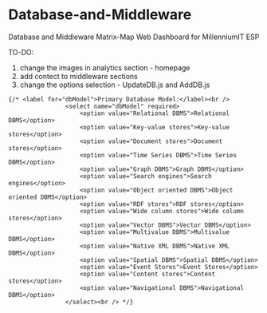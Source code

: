 # Database-and-Middleware
Database and Middleware Matrix-Map Web Dashboard for MillenniumIT ESP

TO-DO: 
1. change the images in analytics section - homepage
2. add contect to middleware sections
3. change the options selection - UpdateDB.js and AddDB.js

```
{/* <label for="dbModel">Primary Database Model:</label><br />
                <select name="dbModel" required>
                    <option value="Relational DBMS">Relational DBMS</option>
                    <option value="Key-value stores">Key-value stores</option>
                    <option value="Document stores">Document stores</option>
                    <option value="Time Series DBMS">Time Series DBMS</option>
                    <option value="Graph DBMS">Graph DBMS</option>
                    <option value="Search engines">Search engines</option>
                    <option value="Object oriented DBMS">Object oriented DBMS</option>
                    <option value="RDF stores">RDF stores</option>
                    <option value="Wide column stores">Wide column stores</option>
                    <option value="Vector DBMS">Vector DBMS</option>
                    <option value="Multivalue DBMS">Multivalue DBMS</option>
                    <option value="Native XML DBMS">Native XML DBMS</option>
                    <option value="Spatial DBMS">Spatial DBMS</option>
                    <option value="Event Stores">Event Stores</option>
                    <option value="Content stores">Content stores</option>
                    <option value="Navigational DBMS">Navigational DBMS</option>
                </select><br /> */}
```

